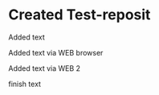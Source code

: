  # Created Test-reposit

 Added text
 
Added text via WEB browser

Added text via WEB 2


finish text
